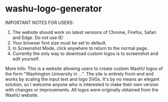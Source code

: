 # washu-logo-generator
IMPORTANT NOTES FOR USERS:
1. The website should work on latest versions of Chrome, Firefox, Safari and Edge. Do not use IE!
2. Your browser font size must be set to default.
3. In Screenshot Mode, click anywhere to return to the normal page.
4. Currently the only way to download custom logos is to screenshot and edit yourself.

More Info:
This is a website allowing users to create custom WashU logos of the form "Washington University in ...". The site is entirely front-end and works by scaling the input text and logo SVGs. It's by no means an elegant solution, so I welcome anyone who is interested to make their own version with changes or improvements. All logos were originally obtained from the WashU website. 

